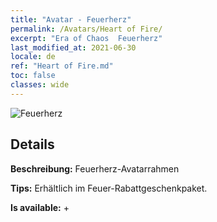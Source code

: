```yaml
---
title: "Avatar - Feuerherz"
permalink: /Avatars/Heart of Fire/
excerpt: "Era of Chaos  Feuerherz"
last_modified_at: 2021-06-30
locale: de
ref: "Heart of Fire.md"
toc: false
classes: wide
---
```

 ![Feuerherz](/images/a/avatarFrame_23.png)

## Details

 **Beschreibung:** Feuerherz-Avatarrahmen 

 **Tips:** Erhältlich im Feuer-Rabattgeschenkpaket. 

 **Is available:**  + 

